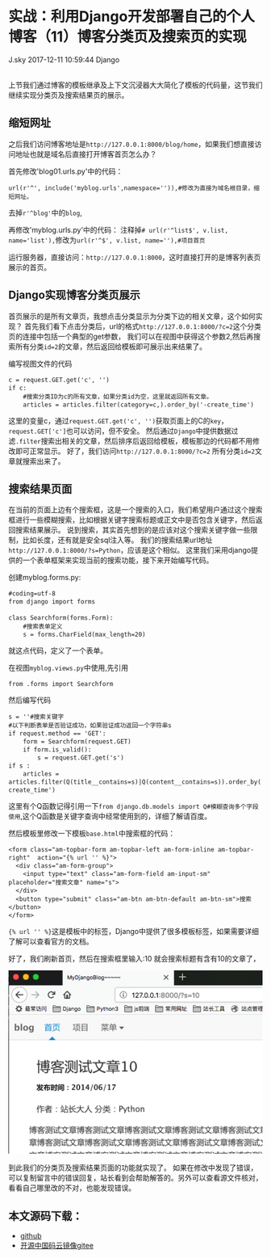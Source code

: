 <div class="blog-article">
<h1 class="title">实战：利用Django开发部署自己的个人博客（11）博客分类页及搜索页的实现</h1>
<span class="author">J.sky</span>
<span class="time">2017-12-11 10:59:44</span>
<span class="tag">Django</span>
</div>
</br>

上节我们通过博客的模板继承及上下文沉浸器大大简化了模板的代码量，这节我们继续实现分类页及搜索结果页的展示。

## 缩短网址

之后我们访问博客地址是`http://127.0.0.1:8000/blog/home`，如果我们想直接访问地址也就是域名后直接打开博客首页怎么办？

首先修改'blog01.urls.py'中的代码：

    url(r'^', include('myblog.urls',namespace='')),#修改为直接为域名根目录，缩短网址。

去掉`r'^blog'`中的`blog`,

再修改'myblog.urls.py'中的代码：
注释掉`# url(r'^list$', v.list, name='list'),`修改为`url(r'^$', v.list, name=''),#项目首页`

运行服务器，直接访问：`http://127.0.0.1:8000`，这时直接打开的是博客列表页展示的首页。

## Django实现博客分类页展示

首页展示的是所有文章页，我想点击分类显示为分类下边的相关文章，这个如何实现？
首先我们看下点击分类后，url的格式`http://127.0.0.1:8000/?c=2`这个分类页的连接中包括一个典型的get参数，
我们可以在视图中获得这个参数2,然后再搜索所有分类`id=2`的文章，然后返回给模板即可展示出来结果了。

编写视图文件的代码

    c = request.GET.get('c', '')
    if c:
        #搜索分类ID为c的所有文章，如果分类id为空，这里就返回所有文章。
        articles = articles.filter(category=c,).order_by('-create_time')

这里的变量c，通过`request.GET.get('c', '')`获取页面上的C的`key`，`request.GET['c']`也可以访问，但不安全。
然后通过`Django`中提供数据过滤`.filter`搜索出相关的文章，然后排序后返回给模板，模板那边的代码都不用修改即可正常显示。
好了，我们访问`http://127.0.0.1:8000/?c=2` 所有分类`id=2`文章就搜索出来了。

## 搜索结果页面

在当前的页面上边有个搜索框，这是一个搜索的入口，我们希望用户通过这个搜索框进行一些模糊搜索，比如根据关键字搜索标题或正文中是否包含关键字，然后返回搜索结果展示。
说到搜索，其实首先想到的是应该对这个搜索关键字做一些限制，比如长度，还有就是安全sql注入等。
我们的搜索结果url地址`http://127.0.0.1:8000/?s=Python`，应该是这个相似。
这里我们采用django提供的一个表单框架来实现当前的搜索功能，接下来开始编写代码。

创建myblog.forms.py:

    #coding=utf-8
    from django import forms

    class Searchform(forms.Form):
        #搜索表单定义
        s = forms.CharField(max_length=20)

就这点代码，定义了一个表单。

在视图`myblog.views.py`中使用,先引用

    from .forms import Searchform

然后编写代码

    s = ''#搜索关键字
    #以下判断表单是否验证成功，如果验证成功返回一个字符串s
    if request.method == 'GET':
        form = Searchform(request.GET)
        if form.is_valid():
            s = request.GET.get('s')
    if s :
        articles = articles.filter(Q(title__contains=s)|Q(content__contains=s)).order_by('-create_time')

这里有个Q函数记得引用一下`from django.db.models import Q#模糊查询多个字段使用`,这个Q函数是关键字查询中经常使用到的，详细了解请百度。

然后模板里修改一下模板`base.html`中搜索框的代码：

    <form class="am-topbar-form am-topbar-left am-form-inline am-topbar-right"  action="{% url '' %}">
      <div class="am-form-group">
        <input type="text" class="am-form-field am-input-sm" placeholder="搜索文章" name="s">
      </div>
      <button type="submit" class="am-btn am-btn-default am-btn-sm">搜索</button>
    </form>

`{% url '' %}`这是模板中的标签，Django中提供了很多模板标签，如果需要详细了解可以查看官方的文档。

好了，我们刷新首页，然后在搜索框里输入:10 就会搜索标题有含有10的文章了，


![输入图片说明](/assets/images/media/upload/2017/12/Snip20171211_46.png)

到此我们的分类页及搜索结果页面的功能就实现了。
如果在修改中发现了错误，可以复制留言中的错误回复，站长看到会帮助解答的。另外可以查看源文件核对，看看自己哪里改的不对，也能发现错误。

## 本文源码下载：

+ [github](https://github.com/bosichong/17python.com/tree/master/Django)
+ [开源中国码云镜像gitee](https://gitee.com/J_Sky/17python.com/tree/master/Django)
